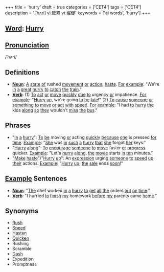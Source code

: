 +++
title = 'hurry'
draft = true
categories = ['CET4']
tags = ['CET4']
description = '[ˈhʌri] vi.赶紧 vt.催促'
keywords = ['ai words', 'hurry']
+++

## [Word](/en/post/word/): [Hurry](/en/post/hurry/)

## [Pronunciation](/en/post/pronunciation/)
/ˈhʌri/

## Definitions
- **[Noun](/en/post/noun/)**: [A](/en/post/a/) [state](/en/post/state/) [of](/en/post/of/) rushed [movement](/en/post/movement/) [or](/en/post/or/) [action](/en/post/action/); [haste](/en/post/haste/). [For](/en/post/for/) [example](/en/post/example/): "We're [in](/en/post/in/) [a](/en/post/a/) [great](/en/post/great/) [hurry](/en/post/hurry/) [to](/en/post/to/) [catch](/en/post/catch/) [the](/en/post/the/) [train](/en/post/train/)."
- **[Verb](/en/post/verb/)**: (1) [To](/en/post/to/) [act](/en/post/act/) [or](/en/post/or/) [move](/en/post/move/) [quickly](/en/post/quickly/) [due](/en/post/due/) [to](/en/post/to/) urgency [or](/en/post/or/) impatience. [For](/en/post/for/) [example](/en/post/example/): "[Hurry](/en/post/hurry/) [up](/en/post/up/), we're going [to](/en/post/to/) [be](/en/post/be/) [late](/en/post/late/)!"
   (2) [To](/en/post/to/) [cause](/en/post/cause/) [someone](/en/post/someone/) [or](/en/post/or/) [something](/en/post/something/) [to](/en/post/to/) [move](/en/post/move/) [or](/en/post/or/) [act](/en/post/act/) [with](/en/post/with/) [speed](/en/post/speed/). [For](/en/post/for/) [example](/en/post/example/): "I had [to](/en/post/to/) [hurry](/en/post/hurry/) [the](/en/post/the/) kids [along](/en/post/along/) [so](/en/post/so/) [they](/en/post/they/) wouldn't [miss](/en/post/miss/) [the](/en/post/the/) [bus](/en/post/bus/)."

## Phrases
- "[In](/en/post/in/) [a](/en/post/a/) [hurry](/en/post/hurry/)": [To](/en/post/to/) [be](/en/post/be/) moving [or](/en/post/or/) acting [quickly](/en/post/quickly/) [because](/en/post/because/) [one](/en/post/one/) is pressed [for](/en/post/for/) [time](/en/post/time/). [Example](/en/post/example/): "[She](/en/post/she/) was [in](/en/post/in/) [such](/en/post/such/) [a](/en/post/a/) [hurry](/en/post/hurry/) [that](/en/post/that/) [she](/en/post/she/) forgot [her](/en/post/her/) keys."
- "[Hurry](/en/post/hurry/) [along](/en/post/along/)": [To](/en/post/to/) [encourage](/en/post/encourage/) [someone](/en/post/someone/) [to](/en/post/to/) [move](/en/post/move/) faster [or](/en/post/or/) [progress](/en/post/progress/) quicker. [Example](/en/post/example/): "Let's [hurry](/en/post/hurry/) [along](/en/post/along/), [the](/en/post/the/) [movie](/en/post/movie/) starts [in](/en/post/in/) [ten](/en/post/ten/) minutes."
- "[Make](/en/post/make/) [haste](/en/post/haste/)"/"[Hurry](/en/post/hurry/) [up](/en/post/up/)": An [expression](/en/post/expression/) urging [someone](/en/post/someone/) [to](/en/post/to/) [speed](/en/post/speed/) [up](/en/post/up/) [their](/en/post/their/) actions. [Example](/en/post/example/): "[Hurry](/en/post/hurry/) [up](/en/post/up/), [the](/en/post/the/) [sale](/en/post/sale/) ends [soon](/en/post/soon/)!"

## [Example](/en/post/example/) Sentences
- **[Noun](/en/post/noun/)**: "[The](/en/post/the/) chef worked [in](/en/post/in/) [a](/en/post/a/) [hurry](/en/post/hurry/) [to](/en/post/to/) [get](/en/post/get/) [all](/en/post/all/) [the](/en/post/the/) orders [out](/en/post/out/) [on](/en/post/on/) [time](/en/post/time/)."
- **[Verb](/en/post/verb/)**: "I hurried [to](/en/post/to/) [finish](/en/post/finish/) [my](/en/post/my/) homework [before](/en/post/before/) [my](/en/post/my/) parents came [home](/en/post/home/)."

## Synonyms
- [Rush](/en/post/rush/)
- [Speed](/en/post/speed/)
- [Hasten](/en/post/hasten/)
- [Quicken](/en/post/quicken/)
- Rushing
- Scramble
- [Dash](/en/post/dash/)
- Expedition
- Promptness
